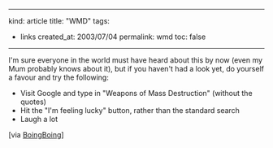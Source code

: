 -----
kind: article
title: "WMD"
tags:
- links
created_at: 2003/07/04
permalink: wmd
toc: false
-----

<p>I'm sure everyone in the world must have heard about this by now (even my Mum probably knows about it), but if you haven't had a look yet, do yourself a favour and try the following:</p>

<ul>
<li>Visit Google and type in "Weapons of Mass Destruction" (without the quotes)</li>
<li>Hit the "I'm feeling lucky" button, rather than the standard search</li>
<li>Laugh a lot</li>
</ul>

<p>[via <a href="http://www.boingboing.net/">BoingBoing</a>]</p>


